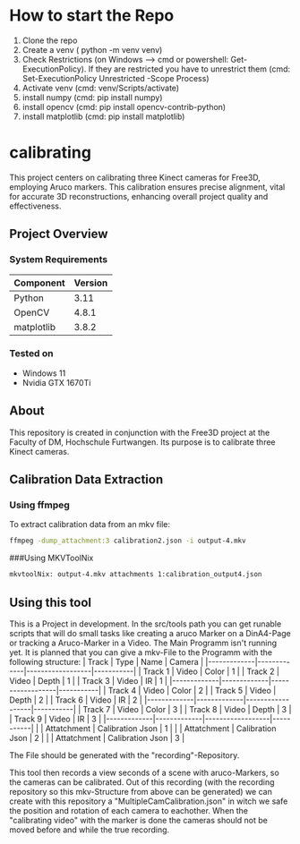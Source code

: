 # How to start the Repo
1. Clone the repo
2. Create a venv ( python -m venv venv)
3. Check Restrictions (on Windows --> cmd or powershell: Get-ExecutionPolicy). If they are restricted you have to unrestrict them (cmd: Set-ExecutionPolicy Unrestricted -Scope Process)
4. Activate venv (cmd: venv/Scripts/activate)
5. install numpy (cmd: pip install numpy)
6. install opencv (cmd: pip install opencv-contrib-python)
7. install matplotlib (cmd: pip install matplotlib)

# calibrating
This project centers on calibrating three Kinect cameras for Free3D, employing Aruco markers. This calibration ensures precise alignment, vital for accurate 3D reconstructions, enhancing overall project quality and effectiveness.

## Project Overview

### System Requirements
| Component   | Version   |
|-------------|-----------|
| Python      | 3.11      |
| OpenCV      | 4.8.1     |
| matplotlib      | 3.8.2     |

### Tested on
- Windows 11
- Nvidia GTX 1670Ti

## About
This repository is created in conjunction with the Free3D project at the Faculty of DM, Hochschule Furtwangen. Its purpose is to calibrate three Kinect cameras.

## Calibration Data Extraction

### Using ffmpeg
To extract calibration data from an mkv file:
```bash
ffmpeg -dump_attachment:3 calibration2.json -i output-4.mkv
```

###Using MKVToolNix
```bash
mkvtoolNix: output-4.mkv attachments 1:calibration_output4.json
```

## Using this tool
This is a Project in development. In the src/tools path you can get runable scripts that will do small tasks like creating a aruco Marker on a DinA4-Page or tracking a Aruco-Marker in a Video.
The Main Programm isn't running yet. It is planned that you can give a mkv-File to the Programm with the following structure:
| Track       | Type        | Name             | Camera    |
|-------------|-------------|------------------|-----------|
| Track 1     | Video       | Color            | 1         |
| Track 2     | Video       | Depth            | 1         |
| Track 3     | Video       | IR               | 1         |
|-------------|-------------|------------------|-----------|
| Track 4     | Video       | Color            | 2         |
| Track 5     | Video       | Depth            | 2         |
| Track 6     | Video       | IR               | 2         |
|-------------|-------------|------------------|-----------|
| Track 7     | Video       | Color            | 3         |
| Track 8     | Video       | Depth            | 3         |
| Track 9     | Video       | IR               | 3         |
|-------------|-------------|------------------|-----------|
|             | Attatchment | Calibration Json | 1         |
|             | Attatchment | Calibration Json | 2         |
|             | Attatchment | Calibration Json | 3         |

The File should be generated with the "recording"-Repository.

This tool then records a view seconds of a scene with aruco-Markers, so the cameras can be calibrated. Out of this recording (with the recording repository so this mkv-Structure from above can be generated) we can create with this repository a "MultipleCamCalibration.json" in witch we safe the position and rotation of each camera to eachother.
When the "calibrating video" with the marker is done the cameras should not be moved before and while the true recording.